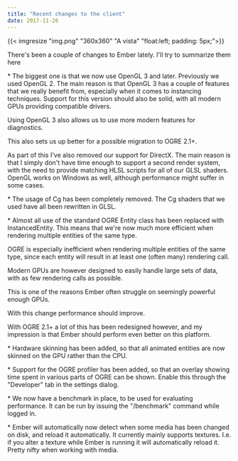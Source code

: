 ```yaml
---
title: "Recent changes to the client"
date: 2017-11-26
---
```


{{< imgresize "img.png" "360x360" "A vista" "float:left; padding: 5px;">}}

There's been a couple of changes to Ember lately. I'll try to summarize them here

\* The biggest one is that we now use OpenGL 3 and later. Previously we used OpenGL 2. The main reason is that OpenGL 3 has a couple of features that we really benefit from, especially when it comes to instancing techniques. Support for this version should also be solid, with all modern GPUs providing compatible drivers.

Using OpenGL 3 also allows us to use more modern features for diagnostics.

This also sets us up better for a possible migration to OGRE 2.1+.

As part of this I've also removed our support for DirectX. The main reason is that I simply don't have time enough to support a second render system, with the need to provide matching HLSL scripts for all of our GLSL shaders. OpenGL works on Windows as well, although performance might suffer in some cases.

\* The usage of Cg has been completely removed. The Cg shaders that we used have all been rewritten in GLSL.

\* Almost all use of the standard OGRE Entity class has been replaced with InstancedEntity. This means that we're now much more efficient when rendering multiple entities of the same type.

OGRE is especially inefficient when rendering multiple entities of the same type, since each entity will result in at least one (often many) rendering call. 

Modern GPUs are however designed to easily handle large sets of data, with as few rendering calls as possible.

This is one of the reasons Ember often struggle on seemingly powerful enough GPUs.

With this change performance should improve.

With OGRE 2.1+ a lot of this has been redesigned however, and my impression is that Ember should perform even better on this platform.

\* Hardware skinning has been added, so that all animated entities are now skinned on the GPU rather than the CPU.

\* Support for the OGRE profiler has been added, so that an overlay showing time spent in various parts of OGRE can be shown. Enable this through the "Developer" tab in the settings dialog.

\* We now have a benchmark in place, to be used for evaluating performance. It can be run by issuing the "/benchmark" command while logged in.

\* Ember will automatically now detect when some media has been changed on disk, and reload it automatically. It currently mainly supports textures. I.e. if you alter a texture while Ember is running it will automatically reload it. Pretty nifty when working with media.